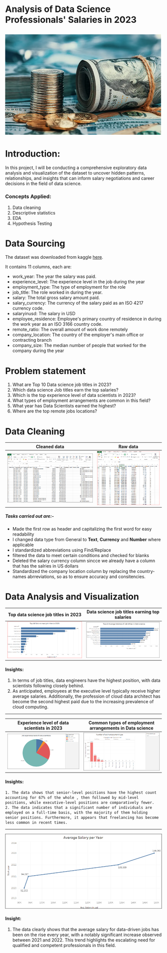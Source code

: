 # Analysis of Data Science Professionals' Salaries in 2023
![](salaries.PNG)
---

# Introduction:
In this project, I will be conducting a comprehensive exploratory data analysis and visualization of the dataset to uncover hidden patterns, relationships, and insights that can inform salary negotiations and career decisions in the field of data science.

### Concepts Applied:
1.	Data cleaning
2.	Descriptive statistics
3. EDA
4.	Hypothesis Testing

# Data Sourcing
The dataset was downloaded from kaggle [here](https://www.kaggle.com/datasets/arnabchaki/data-science-salaries-2023). 

It contains 11 columns, each are:
- work_year: The year the salary was paid.
- experience_level: The experience level in the job during the year
- employment_type: The type of employment for the role
- job_title: The role worked in during the year.
- salary: The total gross salary amount paid.
- salary_currency: The currency of the salary paid as an ISO 4217 currency code.
- salaryinusd: The salary in USD
- employee_residence: Employee's primary country of residence in during the work year as an ISO 3166 country code.
- remote_ratio: The overall amount of work done remotely
- company_location: The country of the employer's main office or contracting branch
- company_size: The median number of people that worked for the company during the year

# Problem statement 
1. What are Top 10 Data science job titles in 2023?
2.	Which data science Job titles earn the top salaries?
3.	Which is the top experience level of data scientists in 2023?
4.	What types of employment arrangements are common in this field?
5.  What year has Data Scientists earned the highest?
8.	Where are the top remote jobs locations?

# Data Cleaning
   Cleaned data            |     Raw data
   :----------------------:|:---------------:
   ![](NewCleanedData.PNG) | ![](Overview_before.PNG)
   
   ##### Tasks carried out are:-
- Made the first row as header and capitalizing the first word for easy readability
- I changed data type from General to **Text**, **Currency** and **Number** where applicable
- I standardized abbreviations using Find/Replace 
- filtered the data to meet certain conditions and checked for blanks
- Deleted the salary currency column sincce we already have a column that has the salries in US dollars
- Standardized the company location column by replacing the country-names abrreviations, so as to ensure accuracy and consitencies.

# Data Analysis and Visualization
 Top data science job titles in 2023           |    Data science job titles earning top salaries
   :----------------------:|:---------------:
   ![](Job_titles.PNG) | ![](AvgSalaries1.PNG)
   #### Insights:
   1. In terms of job titles, data engineers have the highest position, with data scientists following closely behind.
   2. As anticipated, employees at the executive level typically receive higher average salaries. Additionally, the profession of cloud data architect has become the second highest paid due to the increasing prevalence of cloud computing.
  ---
  
   Experience level of data scientists in 2023   |     Common types of employment arrangements in Data science 
   :-----------------------------------------:|:-----------------------:
   ![](Experience_level.PNG)                    | ![](NumberEploymentType.PNG)
   
   #### Insights:
    1. The data shows that senior-level positions have the highest count accounting for 67% of the whole , then followed by mid-level positions, while executive-level positions are comparatively fewer.
    2. The data indicates that a significant number of individuals are employed on a full-time basis, with the majority of them holding senior positions. Furthermore, it appears that freelancing has become less common in recent times.
---
   
   ![](SalaryperYear.PNG)   
   #### Insight:
   1. The data clearly shows that the average salary for data-driven jobs has been on the rise every year, with a notably significant increase observed between 2021 and 2022. This trend highlights the escalating need for qualified and competent professionals in this field.
  
   



